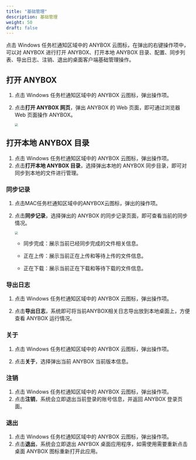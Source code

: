 ```yaml
---
title: "基础管理"
description: 基础管理
weight: 50
draft: false
---
```


点击 Windows 任务栏通知区域中的 ANYBOX 云图标，在弹出的右键操作项中，可以对 ANYBOX 进行打开 ANYBOX、打开本地 ANYBOX 目录、配置、同步列表、导出日志、注销、退出的桌面客户端基础管理操作。  

## 打开 ANYBOX

1. 点击 Windows 任务栏通知区域中的 ANYBOX 云图标，弹出操作项。

2. 点击**打开 ANYBOX 网页**，弹出 ANYBOX 的 Web 页面，即可通过浏览器 Web 页面操作 ANYBOX。

   <img src="../../../_images/win_user11.png" style="zoom:50%;" />  


## 打开本地 ANYBOX 目录

1. 点击 Windows 任务栏通知区域中的 ANYBOX 云图标，弹出操作项。
2. 点击**打开本地 ANYBOX 目录**，选择弹出本地的 ANYBOX 同步目录，即可对同步到本地的文件进行管理。  

### 同步记录

1. 点击MAC任务栏通知区域中的ANYBOX云图标，弹出的操作项。

2. 点击**同步记录**，选择弹出的 ANYBOX 的同步记录页面，即可查看当前的同步情况。

   <img src="../../../_images/win_user12.png" style="zoom:50%;" />  
   
   - 同步完成：展示当前已经同步完成的文件相关信息。
   
   - 正在上传：展示当前正在上传和等待上传的文件信息。
   
   - 正在下载：展示当前正在下载和等待下载的文件信息。

### 导出日志

1. 点击 Windows 任务栏通知区域中的 ANYBOX 云图标，弹出操作项。

2. 点击**导出日志**，系统即可将当前ANYBOX相关日志导出放到本地桌面上，方便查看 ANYBOX 运行情况。

### 关于

1. 点击 Windows 任务栏通知区域中的 ANYBOX 云图标，弹出操作项。

2. 点击**关于**，选择弹出当前 ANYBOX 当前版本信息。

### 注销

1. 点击 Windows 任务栏通知区域中的 ANYBOX 云图标，弹出操作项。
2. 点击**注销**，系统会立即退出当前登录的账号信息，并返回 ANYBOX 登录页面。

### 退出

1. 点击 Windows 任务栏通知区域中的 ANYBOX 云图标，弹出操作项。
2. 点击**退出**，系统会立即退出 ANYBOX 桌面应用程序，如需使用需要重新点击桌面 ANYBOX 图标重新打开此应用。

